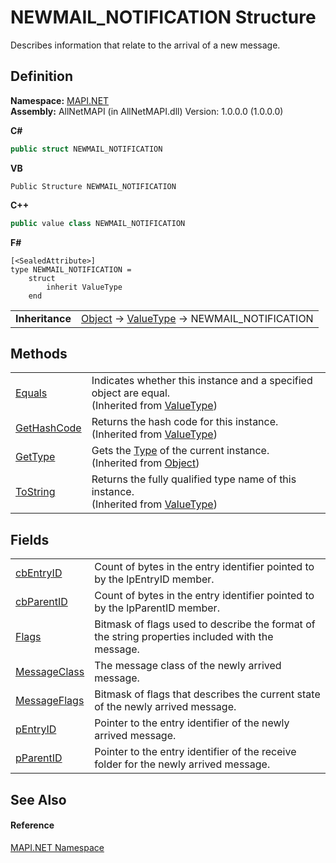 # NEWMAIL_NOTIFICATION Structure


Describes information that relate to the arrival of a new message.



## Definition
**Namespace:** <a href="5bef4637-66f8-16d4-e5f4-4d0da57a1538.md">MAPI.NET</a>  
**Assembly:** AllNetMAPI (in AllNetMAPI.dll) Version: 1.0.0.0 (1.0.0.0)

**C#**
``` C#
public struct NEWMAIL_NOTIFICATION
```
**VB**
``` VB
Public Structure NEWMAIL_NOTIFICATION
```
**C++**
``` C++
public value class NEWMAIL_NOTIFICATION
```
**F#**
``` F#
[<SealedAttribute>]
type NEWMAIL_NOTIFICATION = 
    struct
        inherit ValueType
    end
```

<table><tr><td><strong>Inheritance</strong></td><td><a href="https://learn.microsoft.com/dotnet/api/system.object" target="_blank" rel="noopener noreferrer">Object</a>  →  <a href="https://learn.microsoft.com/dotnet/api/system.valuetype" target="_blank" rel="noopener noreferrer">ValueType</a>  →  NEWMAIL_NOTIFICATION</td></tr>
</table>



## Methods
<table>
<tr>
<td><a href="https://learn.microsoft.com/dotnet/api/system.valuetype.equals#system-valuetype-equals(system-object)" target="_blank" rel="noopener noreferrer">Equals</a></td>
<td>Indicates whether this instance and a specified object are equal.<br />(Inherited from <a href="https://learn.microsoft.com/dotnet/api/system.valuetype" target="_blank" rel="noopener noreferrer">ValueType</a>)</td></tr>
<tr>
<td><a href="https://learn.microsoft.com/dotnet/api/system.valuetype.gethashcode#system-valuetype-gethashcode" target="_blank" rel="noopener noreferrer">GetHashCode</a></td>
<td>Returns the hash code for this instance.<br />(Inherited from <a href="https://learn.microsoft.com/dotnet/api/system.valuetype" target="_blank" rel="noopener noreferrer">ValueType</a>)</td></tr>
<tr>
<td><a href="https://learn.microsoft.com/dotnet/api/system.object.gettype#system-object-gettype" target="_blank" rel="noopener noreferrer">GetType</a></td>
<td>Gets the <a href="https://learn.microsoft.com/dotnet/api/system.type" target="_blank" rel="noopener noreferrer">Type</a> of the current instance.<br />(Inherited from <a href="https://learn.microsoft.com/dotnet/api/system.object" target="_blank" rel="noopener noreferrer">Object</a>)</td></tr>
<tr>
<td><a href="https://learn.microsoft.com/dotnet/api/system.valuetype.tostring#system-valuetype-tostring" target="_blank" rel="noopener noreferrer">ToString</a></td>
<td>Returns the fully qualified type name of this instance.<br />(Inherited from <a href="https://learn.microsoft.com/dotnet/api/system.valuetype" target="_blank" rel="noopener noreferrer">ValueType</a>)</td></tr>
</table>

## Fields
<table>
<tr>
<td><a href="6283c70e-c849-229e-1527-91b9b7fd533a.md">cbEntryID</a></td>
<td>Count of bytes in the entry identifier pointed to by the lpEntryID member.</td></tr>
<tr>
<td><a href="354afd11-ffdc-b917-63ff-b227b42d0164.md">cbParentID</a></td>
<td>Count of bytes in the entry identifier pointed to by the lpParentID member.</td></tr>
<tr>
<td><a href="d3631438-0af5-eb84-5b02-0453f89f822b.md">Flags</a></td>
<td>Bitmask of flags used to describe the format of the string properties included with the message.</td></tr>
<tr>
<td><a href="5d579ec0-2e1d-71c7-63ee-69cec09d4580.md">MessageClass</a></td>
<td>The message class of the newly arrived message.</td></tr>
<tr>
<td><a href="cff6d7c4-872e-5cfd-2176-28129e30c616.md">MessageFlags</a></td>
<td>Bitmask of flags that describes the current state of the newly arrived message.</td></tr>
<tr>
<td><a href="9ce62232-4bd0-aec2-626c-5a7a7c9bad49.md">pEntryID</a></td>
<td>Pointer to the entry identifier of the newly arrived message.</td></tr>
<tr>
<td><a href="fc75e3a9-9e8b-25d1-e904-2ad47622de66.md">pParentID</a></td>
<td>Pointer to the entry identifier of the receive folder for the newly arrived message.</td></tr>
</table>

## See Also


#### Reference
<a href="5bef4637-66f8-16d4-e5f4-4d0da57a1538.md">MAPI.NET Namespace</a>  

